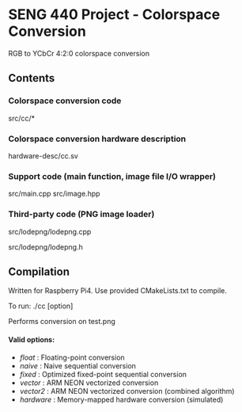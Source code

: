 # SENG 440 Project - Colorspace Conversion

RGB to YCbCr 4:2:0 colorspace conversion

## Contents 

### Colorspace conversion code

src/cc/*

### Colorspace conversion hardware description

hardware-desc/cc.sv

### Support code (main function, image file I/O wrapper)

src/main.cpp
src/image.hpp

### Third-party code (PNG image loader)

src/lodepng/lodepng.cpp

src/lodepng/lodepng.h

## Compilation

Written for Raspberry Pi4. Use provided CMakeLists.txt to compile.

To run:
./cc [option]

Performs conversion on test.png

#### Valid options:

* _float_ : Floating-point conversion
* _naive_ : Naive sequential conversion
* _fixed_ : Optimized fixed-point sequential conversion
* _vector_ : ARM NEON vectorized conversion
* _vector2_ : ARM NEON vectorized conversion (combined algorithm)
* _hardware_ : Memory-mapped hardware conversion (simulated)
